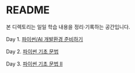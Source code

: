 # README

본 디렉토리는 일일 학습 내용을 정리·기록하는 공간입니다.

Day 1. [파이썬/AI 개발환경 준비하기](https://github.com/iloveslowfood/iloveCookBook/blob/main/NAVERBoostcamp/daily_reports/Day001.md)

Day 2. [파이썬 기초 문법](https://github.com/iloveslowfood/iloveCookBook/blob/main/NAVERBoostcamp/daily_reports/Day002.md)

Day 3. [파이썬 기초 문법 II](https://github.com/iloveslowfood/iloveCookBook/blob/main/NAVERBoostcamp/daily_reports/Day003.md)